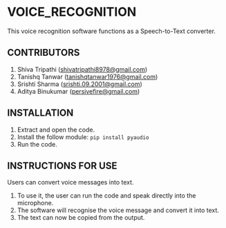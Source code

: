 # **VOICE_RECOGNITION**
This voice recognition software functions as a Speech-to-Text converter.
## **CONTRIBUTORS**
1. Shiva Tripathi (shivatripathi8978@gmail.com)
2. Tanishq Tanwar (tanishqtanwar1976@gmail.com)
3. Srishti Sharma (srishti.09.2001@gmail.com)
4. Aditya Binukumar (persivefire@gmail.com)
## **INSTALLATION**
1. Extract and open the code.
2. Install the follow module: `pip install pyaudio`
3. Run the code.
## **INSTRUCTIONS FOR USE**
Users can convert voice messages into text. 
1. To use it, the user can run the code and speak directly into the microphone. 
2. The software will recognise the voice message and convert it into text.
3. The text can now be copied from the output.
